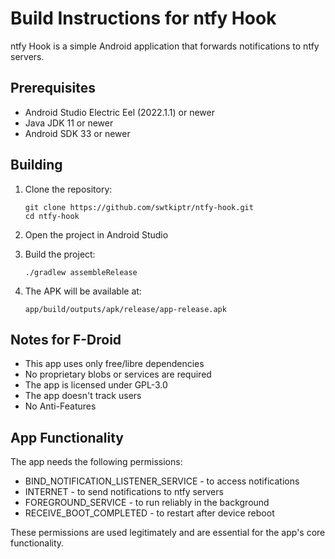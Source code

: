 # Build Instructions for ntfy Hook

ntfy Hook is a simple Android application that forwards notifications to ntfy servers.

## Prerequisites

- Android Studio Electric Eel (2022.1.1) or newer
- Java JDK 11 or newer
- Android SDK 33 or newer

## Building

1. Clone the repository:
   ```
   git clone https://github.com/swtkiptr/ntfy-hook.git
   cd ntfy-hook
   ```

2. Open the project in Android Studio

3. Build the project:
   ```
   ./gradlew assembleRelease
   ```

4. The APK will be available at:
   ```
   app/build/outputs/apk/release/app-release.apk
   ```

## Notes for F-Droid

- This app uses only free/libre dependencies
- No proprietary blobs or services are required
- The app is licensed under GPL-3.0
- The app doesn't track users
- No Anti-Features

## App Functionality

The app needs the following permissions:
- BIND_NOTIFICATION_LISTENER_SERVICE - to access notifications
- INTERNET - to send notifications to ntfy servers
- FOREGROUND_SERVICE - to run reliably in the background
- RECEIVE_BOOT_COMPLETED - to restart after device reboot

These permissions are used legitimately and are essential for the app's core functionality.
